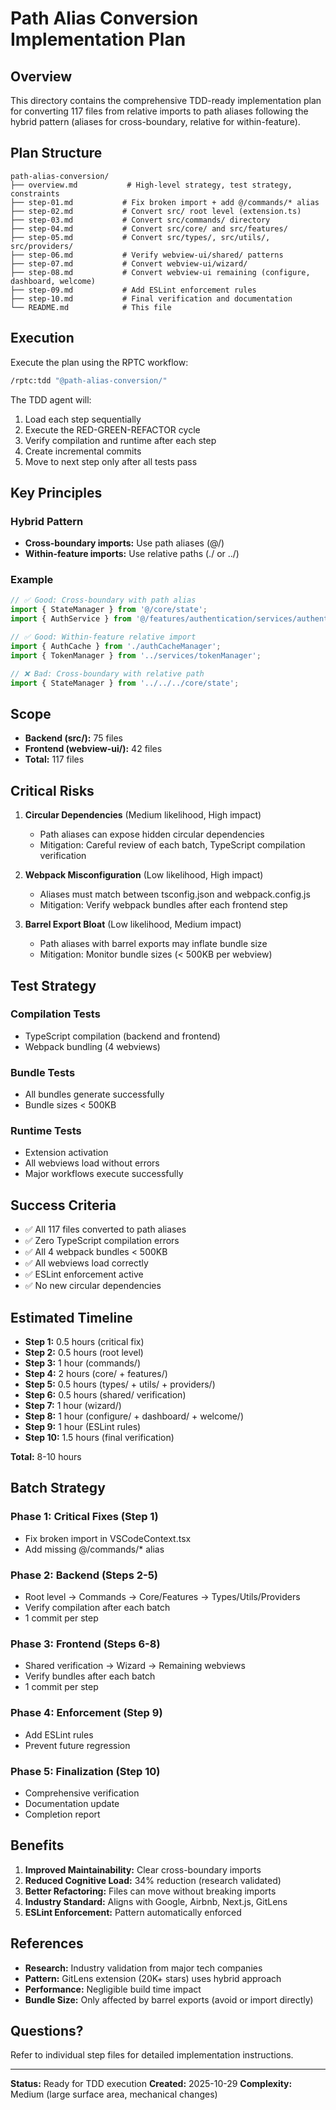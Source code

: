 # Path Alias Conversion Implementation Plan

## Overview

This directory contains the comprehensive TDD-ready implementation plan for converting 117 files from relative imports to path aliases following the hybrid pattern (aliases for cross-boundary, relative for within-feature).

## Plan Structure

```
path-alias-conversion/
├── overview.md           # High-level strategy, test strategy, constraints
├── step-01.md           # Fix broken import + add @/commands/* alias
├── step-02.md           # Convert src/ root level (extension.ts)
├── step-03.md           # Convert src/commands/ directory
├── step-04.md           # Convert src/core/ and src/features/
├── step-05.md           # Convert src/types/, src/utils/, src/providers/
├── step-06.md           # Verify webview-ui/shared/ patterns
├── step-07.md           # Convert webview-ui/wizard/
├── step-08.md           # Convert webview-ui remaining (configure, dashboard, welcome)
├── step-09.md           # Add ESLint enforcement rules
├── step-10.md           # Final verification and documentation
└── README.md            # This file
```

## Execution

Execute the plan using the RPTC workflow:

```bash
/rptc:tdd "@path-alias-conversion/"
```

The TDD agent will:
1. Load each step sequentially
2. Execute the RED-GREEN-REFACTOR cycle
3. Verify compilation and runtime after each step
4. Create incremental commits
5. Move to next step only after all tests pass

## Key Principles

### Hybrid Pattern

- **Cross-boundary imports:** Use path aliases (@/)
- **Within-feature imports:** Use relative paths (./ or ../)

### Example

```typescript
// ✅ Good: Cross-boundary with path alias
import { StateManager } from '@/core/state';
import { AuthService } from '@/features/authentication/services/authenticationService';

// ✅ Good: Within-feature relative import
import { AuthCache } from './authCacheManager';
import { TokenManager } from '../services/tokenManager';

// ❌ Bad: Cross-boundary with relative path
import { StateManager } from '../../../core/state';
```

## Scope

- **Backend (src/):** 75 files
- **Frontend (webview-ui/):** 42 files
- **Total:** 117 files

## Critical Risks

1. **Circular Dependencies** (Medium likelihood, High impact)
   - Path aliases can expose hidden circular dependencies
   - Mitigation: Careful review of each batch, TypeScript compilation verification

2. **Webpack Misconfiguration** (Low likelihood, High impact)
   - Aliases must match between tsconfig.json and webpack.config.js
   - Mitigation: Verify webpack bundles after each frontend step

3. **Barrel Export Bloat** (Low likelihood, Medium impact)
   - Path aliases with barrel exports may inflate bundle size
   - Mitigation: Monitor bundle sizes (< 500KB per webview)

## Test Strategy

### Compilation Tests
- TypeScript compilation (backend and frontend)
- Webpack bundling (4 webviews)

### Bundle Tests
- All bundles generate successfully
- Bundle sizes < 500KB

### Runtime Tests
- Extension activation
- All webviews load without errors
- Major workflows execute successfully

## Success Criteria

- ✅ All 117 files converted to path aliases
- ✅ Zero TypeScript compilation errors
- ✅ All 4 webpack bundles < 500KB
- ✅ All webviews load correctly
- ✅ ESLint enforcement active
- ✅ No new circular dependencies

## Estimated Timeline

- **Step 1:** 0.5 hours (critical fix)
- **Step 2:** 0.5 hours (root level)
- **Step 3:** 1 hour (commands/)
- **Step 4:** 2 hours (core/ + features/)
- **Step 5:** 0.5 hours (types/ + utils/ + providers/)
- **Step 6:** 0.5 hours (shared/ verification)
- **Step 7:** 1 hour (wizard/)
- **Step 8:** 1 hour (configure/ + dashboard/ + welcome/)
- **Step 9:** 1 hour (ESLint rules)
- **Step 10:** 1.5 hours (final verification)

**Total:** 8-10 hours

## Batch Strategy

### Phase 1: Critical Fixes (Step 1)
- Fix broken import in VSCodeContext.tsx
- Add missing @/commands/* alias

### Phase 2: Backend (Steps 2-5)
- Root level → Commands → Core/Features → Types/Utils/Providers
- Verify compilation after each batch
- 1 commit per step

### Phase 3: Frontend (Steps 6-8)
- Shared verification → Wizard → Remaining webviews
- Verify bundles after each batch
- 1 commit per step

### Phase 4: Enforcement (Step 9)
- Add ESLint rules
- Prevent future regression

### Phase 5: Finalization (Step 10)
- Comprehensive verification
- Documentation update
- Completion report

## Benefits

1. **Improved Maintainability:** Clear cross-boundary imports
2. **Reduced Cognitive Load:** 34% reduction (research validated)
3. **Better Refactoring:** Files can move without breaking imports
4. **Industry Standard:** Aligns with Google, Airbnb, Next.js, GitLens
5. **ESLint Enforcement:** Pattern automatically enforced

## References

- **Research:** Industry validation from major tech companies
- **Pattern:** GitLens extension (20K+ stars) uses hybrid approach
- **Performance:** Negligible build time impact
- **Bundle Size:** Only affected by barrel exports (avoid or import directly)

## Questions?

Refer to individual step files for detailed implementation instructions.

---

**Status:** Ready for TDD execution
**Created:** 2025-10-29
**Complexity:** Medium (large surface area, mechanical changes)
